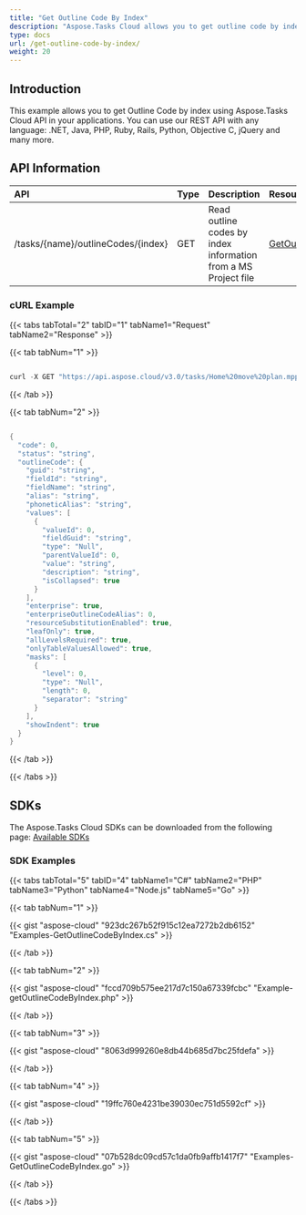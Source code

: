 ```yaml
---
title: "Get Outline Code By Index"
description: "Aspose.Tasks Cloud allows you to get outline code by index in MPP, MPT and XML. Moreover, our REST API can be used with nearly all languages like .NET, Node.JS, Python, PHP, Go, Java and many more."
type: docs
url: /get-outline-code-by-index/
weight: 20
---
```


## **Introduction**
This example allows you to get Outline Code by index using Aspose.Tasks Cloud API in your applications. You can use our REST API with any language: .NET, Java, PHP, Ruby, Rails, Python, Objective C, jQuery and many more.
## **API Information**

|**API**|**Type**|**Description**|**Resource Link**|
| :- | :- | :- | :- |
|/tasks/{name}/outlineCodes/{index}|GET|Read outline codes by index information from a MS Project file|[GetOutlineCodeByIndex](https://apireference.aspose.cloud/tasks/#/TasksOutlineCodes/GetOutlineCodeByIndex)|
### **cURL Example**
{{< tabs tabTotal="2" tabID="1" tabName1="Request" tabName2="Response" >}}

{{< tab tabNum="1" >}}

```java

curl -X GET "https://api.aspose.cloud/v3.0/tasks/Home%20move%20plan.mpp/outlineCodes/1" -H "accept: application/json"

```

{{< /tab >}}

{{< tab tabNum="2" >}}

```java

{
  "code": 0,
  "status": "string",
  "outlineCode": {
    "guid": "string",
    "fieldId": "string",
    "fieldName": "string",
    "alias": "string",
    "phoneticAlias": "string",
    "values": [
      {
        "valueId": 0,
        "fieldGuid": "string",
        "type": "Null",
        "parentValueId": 0,
        "value": "string",
        "description": "string",
        "isCollapsed": true
      }
    ],
    "enterprise": true,
    "enterpriseOutlineCodeAlias": 0,
    "resourceSubstitutionEnabled": true,
    "leafOnly": true,
    "allLevelsRequired": true,
    "onlyTableValuesAllowed": true,
    "masks": [
      {
        "level": 0,
        "type": "Null",
        "length": 0,
        "separator": "string"
      }
    ],
    "showIndent": true
  }
}

```

{{< /tab >}}

{{< /tabs >}}
## **SDKs**
The Aspose.Tasks Cloud SDKs can be downloaded from the following page: [Available SDKs](/tasks/available-sdks/)
### **SDK Examples**
{{< tabs tabTotal="5" tabID="4" tabName1="C#" tabName2="PHP" tabName3="Python" tabName4="Node.js" tabName5="Go" >}}

{{< tab tabNum="1" >}}

{{< gist "aspose-cloud" "923dc267b52f915c12ea7272b2db6152" "Examples-GetOutlineCodeByIndex.cs" >}}

{{< /tab >}}

{{< tab tabNum="2" >}}

{{< gist "aspose-cloud" "fccd709b575ee217d7c150a67339fcbc" "Example-getOutlineCodeByIndex.php" >}}

{{< /tab >}}

{{< tab tabNum="3" >}}

{{< gist "aspose-cloud" "8063d999260e8db44b685d7bc25fdefa" >}}

{{< /tab >}}

{{< tab tabNum="4" >}}

{{< gist "aspose-cloud" "19ffc760e4231be39030ec751d5592cf" >}}

{{< /tab >}}

{{< tab tabNum="5" >}}

{{< gist "aspose-cloud" "07b528dc09cd57c1da0fb9affb1417f7" "Examples-GetOutlineCodeByIndex.go" >}}

{{< /tab >}}

{{< /tabs >}}
